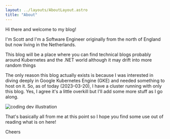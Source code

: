 ```yaml
---
layout: ../layouts/AboutLayout.astro
title: "About"
---
```


Hi there and welcome to my blog!

I'm Scott and I'm a Software Engineer originally from the north of England but now living in the Netherlands.

This blog will be a place where you can find technical blogs probably around Kubernetes and the .NET world although it may drift into more random things

The only reason this blog actually exists is because I was interested in diving deeply in Google Kubernetes Engine (GKE) and needed something to host on it.
So, as of today (2023-03-20), I have a cluster running with only this blog. Yes, I agree it's a little overkill but I'll add some more stuff as I go along.

<div>
  <img src="/assets/dev.svg" class="sm:w-1/2 mx-auto" alt="coding dev illustration">
</div>

That's basically all from me at this point so I hope you find some use out of reading what is on here!

Cheers
